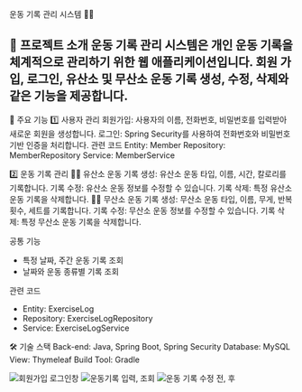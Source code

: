 운동 기록 관리 시스템 🏋️‍♂️

📖 프로젝트 소개
운동 기록 관리 시스템은 개인 운동 기록을 체계적으로 관리하기 위한 웹 애플리케이션입니다.
회원 가입, 로그인, 유산소 및 무산소 운동 기록 생성, 수정, 삭제와 같은 기능을 제공합니다.
---------------------------------------------------------------------------------------------------

🚀 주요 기능
1️⃣ 사용자 관리
회원가입: 사용자의 이름, 전화번호, 비밀번호를 입력받아 새로운 회원을 생성합니다.
로그인: Spring Security를 사용하여 전화번호와 비밀번호 기반 인증을 처리합니다.
관련 코드
Entity: Member
Repository: MemberRepository
Service: MemberService

2️⃣ 운동 기록 관리
🏃‍♂️ 유산소 운동
기록 생성: 유산소 운동 타입, 이름, 시간, 칼로리를 기록합니다.
기록 수정: 유산소 운동 정보를 수정할 수 있습니다.
기록 삭제: 특정 유산소 운동 기록을 삭제합니다.
🏋️‍♀️ 무산소 운동
기록 생성: 무산소 운동 타입, 이름, 무게, 반복 횟수, 세트를 기록합니다.
기록 수정: 무산소 운동 정보를 수정할 수 있습니다.
기록 삭제: 특정 무산소 운동 기록을 삭제합니다.

공통 기능
- 특정 날짜, 주간 운동 기록 조회
- 날짜와 운동 종류별 기록 조회
  
관련 코드
- Entity: ExerciseLog
- Repository: ExerciseLogRepository
- Service: ExerciseLogService

🛠️ 기술 스택
Back-end: Java, Spring Boot, Spring Security
Database: MySQL
View: Thymeleaf
Build Tool: Gradle



![회원가입 로그인창](https://github.com/user-attachments/assets/36bf7e49-fc8e-489c-bdde-d6f3d469fbaf)
![운동기록 입력, 조회](https://github.com/user-attachments/assets/301ede3e-40ea-4a25-a7f0-9b63a531682b)
![운동 기록 수정 전, 후](https://github.com/user-attachments/assets/3b5b56f7-d543-4d9c-95de-28d3d7867254)
